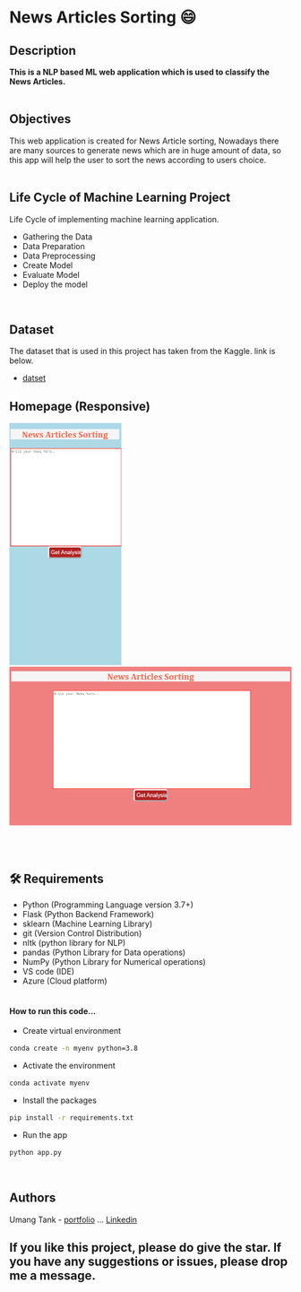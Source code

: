 # News Articles Sorting 😄

## Description
<b>This is a NLP based ML web application which is used to classify the News Articles.</b><br> <br>

## Objectives
This web application is created for News Article sorting, Nowadays there are many sources to generate news which are in huge amount of data, so this app will help the user to sort the news according to users choice.<br><br>

## Life Cycle of Machine Learning Project
Life Cycle of implementing machine learning application.
- Gathering the Data
- Data Preparation
- Data Preprocessing
- Create Model
- Evaluate Model
- Deploy the model
<br>

## Dataset
The dataset that is used in this project has taken from the Kaggle. link is below.

- [datset](https://www.kaggle.com/c/learn-ai-bbc/data)

## Homepage (Responsive)
<img src = "image\Home2.png" width = "200px">
<img src = "image\Home3.png" width = "700px">

<br><br>

## 🛠️ Requirements
* Python (Programming Language version 3.7+)
* Flask (Python Backend Framework)
* sklearn (Machine Learning Library)
* git (Version Control Distribution)
* nltk (python library for NLP)
* pandas (Python Library for Data operations)
* NumPy (Python Library for Numerical operations)
* VS code (IDE)
* Azure (Cloud platform)<br><br>

#### How to run this code...
- Create virtual environment
```bash
conda create -n myenv python=3.8
```
- Activate the environment
```bash
conda activate myenv
```
- Install the packages
```bash
pip install -r requirements.txt
```
- Run the app
```bash
python app.py
```
<br>

## Authors
Umang Tank - [portfolio](https://umangtank.me/) ... [Linkedin](https://www.linkedin.com/in/umangtank)

## If you like this project, please do give the star. If you have any suggestions or issues, please drop me a message.

